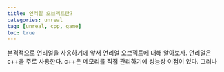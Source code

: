 ```yaml
---
title: 언리얼 오브젝트란?
categories: unreal
tag: [unreal, cpp, game]
toc: true
---
```


본격적으로 언리얼을 사용하기에 앞서 언리얼 오브젝트에 대해 알아보자.
언리얼은 c++을 주로 사용한다.
c++은 메모리를 직접 관리하기에 성능상 이점이 있다.
그러나 

